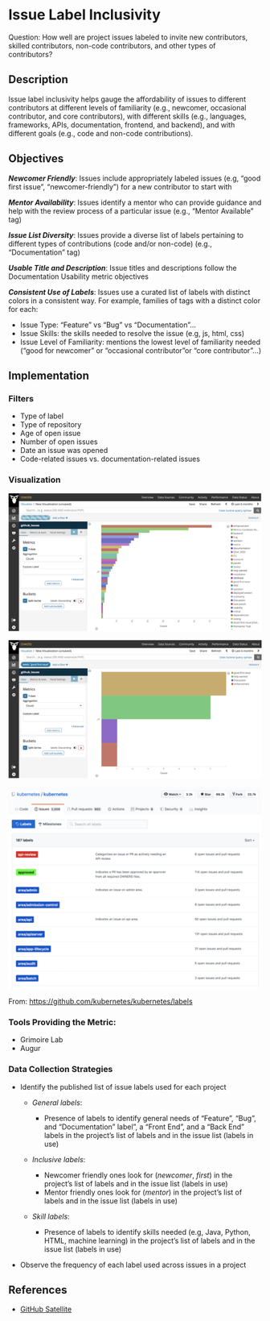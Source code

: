 # Issue Label Inclusivity
Question: How well are project issues labeled to invite new contributors, skilled contributors, non-code contributors, and other types of contributors?


## Description
Issue label inclusivity helps gauge the affordability of issues to different contributors at different levels of familiarity (e.g., newcomer, occasional contributor, and core contributors), with different skills (e.g., languages, frameworks, APIs, documentation, frontend, and backend), and with different goals (e.g., code and non-code contributions).

## Objectives

*__Newcomer Friendly__*: Issues include appropriately labeled issues (e.g, “good first issue”, “newcomer-friendly”) for a new contributor to start with

*__Mentor Availability__*: Issues identify a mentor who can provide guidance and help with the review process of a particular issue (e.g., “Mentor Available” tag)

*__Issue List Diversity__*: Issues provide a diverse list of labels pertaining to different types of contributions (code and/or non-code) (e.g., “Documentation” tag)

*__Usable Title and Description__*: Issue titles and descriptions follow the Documentation Usability metric objectives

*__Consistent Use of Labels__*: Issues use a curated list of labels with distinct colors in a consistent way.
For example, families of tags with a distinct color for each:

- Issue Type: “Feature” vs “Bug” vs “Documentation”...
- Issue Skills: the skills needed to resolve the issue (e.g, js, html, css)
- Issue Level of Familiarity: mentions the lowest level of familiarity needed (“good for newcomer” or “occasional contributor”or “core contributor”...)

## Implementation

### Filters

- Type of label
- Type of repository
- Age of open issue
- Number of open issues
- Date an issue was opened
- Code-related issues vs. documentation-related issues

### Visualization

![grimoire lab example #1](images/issue-label-inclusivity_grimoire-lab-viz-example1.png)

![grimoire lab example #2](images/issue-label-inclusivity_grimoire-lab-viz-example2.png)


![example labels from kubernetes project](images/issue-label-inclusivity_kubernetes-labels-example.png)

From: https://github.com/kubernetes/kubernetes/labels

### Tools Providing the Metric: 
- Grimoire Lab
- Augur

### Data Collection Strategies

- Identify the published list of issue labels used for each project
   - *General labels*:
      - Presence of labels to identify general needs of  “Feature”, “Bug”, and “Documentation” label”, a “Front End”, and a “Back End” labels in the project’s list of labels and in the issue list (labels in use)
   - *Inclusive labels*:
     - Newcomer friendly ones look for (*newcomer*, *first*) in the project’s list of labels and in the issue list (labels in use)
     - Mentor friendly ones look for (*mentor*) in the project’s list of labels and in the issue list (labels in use)

  - *Skill labels*:
     - Presence of labels to identify skills needed (e.g, Java, Python, HTML, machine learning) in the project’s list of labels and in the issue list (labels in use)

- Observe the frequency of each label used across issues in a project

## References
- [GitHub Satellite](https://githubsatellite.com/)
